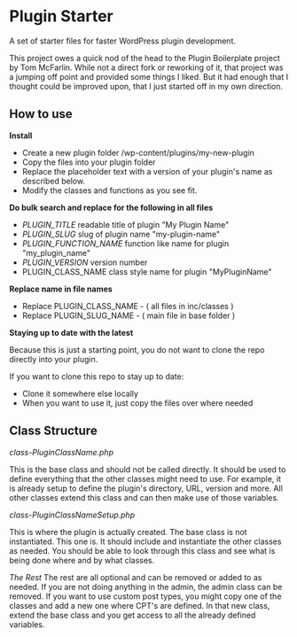 # Plugin Starter
A set of starter files for faster WordPress plugin development.

This project owes a quick nod of the head to the Plugin Boilerplate project by Tom McFarlin. While not a direct fork or reworking of it, that project was a jumping off point and provided some things I liked. But it had enough that I thought could be improved upon, that I just started off in my own direction.

## How to use 

**Install**
* Create a new plugin folder /wp-content/plugins/my-new-plugin 
* Copy the files into your plugin folder
* Replace the placeholder text with a version of your plugin's name as described below.
* Modify the classes and functions as you see fit.

**Do bulk search and replace for the following in all files**
* _PLUGIN_TITLE_ 			readable title of plugin "My Plugin Name"
* _PLUGIN_SLUG_				slug of plugin name "my-plugin-name"
* _PLUGIN_FUNCTION_NAME_ 	function like name for plugin "my_plugin_name"
* _PLUGIN_VERSION_			version number
* PLUGIN_CLASS_NAME			class style name for plugin "MyPluginName"

**Replace name in file names**
* Replace PLUGIN_CLASS_NAME - ( all files in inc/classes )
* Replace PLUGIN_SLUG_NAME - ( main file in base folder )

**Staying up to date with the latest**

Because this is just a starting point, you do not want to clone the repo directly into your plugin.

If you want to clone this repo to stay up to date: 
* Clone it somewhere else locally
* When you want to use it, just copy the files over where needed

## Class Structure

*class-PluginClassName.php*

This is the base class and should not be called directly.
It should be used to define everything that the other classes might need to use.
For example, it is already setup to define the plugin's directory, URL, version and more.
All other classes extend this class and can then make use of those variables.

*class-PluginClassNameSetup.php*

This is where the plugin is actually created. The base class is not instantiated. This one is.
It should include and instantiate the other classes as needed. 
You should be able to look through this class and see what is being done where and by what classes.

*The Rest*
The rest are all optional and can be removed or added to as needed.
If you are not doing anything in the admin, the admin class can be removed.
If you want to use custom post types, you might copy one of the classes and add a new one where CPT's are defined. 
In that new class, extend the base class and you get access to all the already defined variables.

